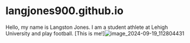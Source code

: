 # langjones900.github.io

Hello, my name is Langston Jones. I am a student athlete at Lehigh University and play football.
[This is me!]![image_2024-09-19_112804431](https://github.com/user-attachments/assets/73591cf3-6670-422a-b7f6-3472b428c272)

